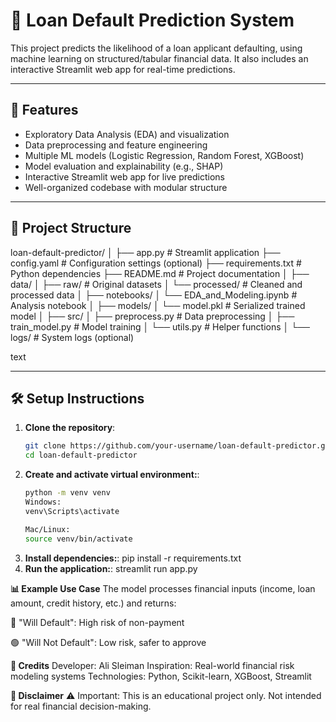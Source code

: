 # 🏦 Loan Default Prediction System

This project predicts the likelihood of a loan applicant defaulting, using machine learning on structured/tabular financial data. It also includes an interactive Streamlit web app for real-time predictions.

---

## 🚀 Features

- Exploratory Data Analysis (EDA) and visualization
- Data preprocessing and feature engineering
- Multiple ML models (Logistic Regression, Random Forest, XGBoost)
- Model evaluation and explainability (e.g., SHAP)
- Interactive Streamlit web app for live predictions
- Well-organized codebase with modular structure

---

## 📁 Project Structure
loan-default-predictor/
│
├── app.py # Streamlit application
├── config.yaml # Configuration settings (optional)
├── requirements.txt # Python dependencies
├── README.md # Project documentation
│
├── data/
│ ├── raw/ # Original datasets
│ └── processed/ # Cleaned and processed data
│
├── notebooks/
│ └── EDA_and_Modeling.ipynb # Analysis notebook
│
├── models/
│ └── model.pkl # Serialized trained model
│
├── src/
│ ├── preprocess.py # Data preprocessing
│ ├── train_model.py # Model training
│ └── utils.py # Helper functions
│
└── logs/ # System logs (optional)

text

---

## 🛠️ Setup Instructions

1. **Clone the repository**:
   ```bash
   git clone https://github.com/your-username/loan-default-predictor.git
   cd loan-default-predictor
2. **Create and activate virtual environment:**:
   ```bash
   python -m venv venv
   Windows: 
   venv\Scripts\activate

   Mac/Linux:
   source venv/bin/activate
   
3. **Install dependencies:**:
pip install -r requirements.txt
3. **Run the application:**:
streamlit run app.py

**📊 Example Use Case**
The model processes financial inputs (income, loan amount, credit history, etc.) and returns:

🔴 "Will Default": High risk of non-payment

🟢 "Will Not Default": Low risk, safer to approve

**🤝 Credits**
Developer: Ali Sleiman
Inspiration: Real-world financial risk modeling systems
Technologies: Python, Scikit-learn, XGBoost, Streamlit

**📌 Disclaimer**
⚠️ Important: This is an educational project only. Not intended for real financial decision-making.

